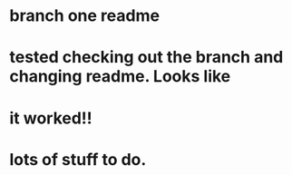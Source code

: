 # branch one readme
# tested checking out the branch and changing readme. Looks like
# it worked!!

# lots of stuff to do.
